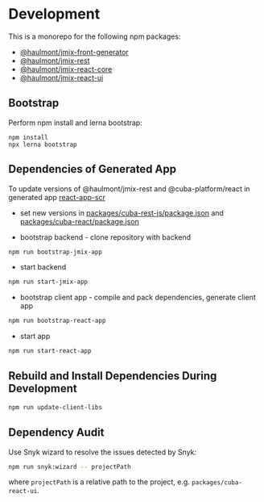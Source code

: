 # Development

This is a monorepo for the following npm packages:

* [@haulmont/jmix-front-generator](/packages/jmix-front-generator)
* [@haulmont/jmix-rest](/packages/jmix-rest)
* [@haulmont/jmix-react-core](/packages/jmix-react-core)
* [@haulmont/jmix-react-ui](/packages/jmix-react-ui)


## Bootstrap

Perform npm install and lerna bootstrap:

```
npm install
npx lerna bootstrap
```

## Dependencies of Generated App

To update versions of @haulmont/jmix-rest and @cuba-platform/react in generated app [react-app-scr](react-app-scr)

* set new versions in [packages/cuba-rest-js/package.json](packages/jmix-rest/package.json) 
and [packages/cuba-react/package.json](packages/cuba-react/package.json)

* bootstrap backend - clone repository with backend
```bash
npm run bootstrap-jmix-app
```

* start backend
```bash
npm run start-jmix-app
```

* bootstrap client app - compile and pack dependencies, generate client app 
```bash
npm run bootstrap-react-app
```

* start app
```bash
npm run start-react-app
```

## Rebuild and Install Dependencies During Development
```bash
npm run update-client-libs
```

## Dependency Audit

Use Snyk wizard to resolve the issues detected by Snyk:

```bash
npm run snyk:wizard -- projectPath
```

where `projectPath` is a relative path to the project, e.g. `packages/cuba-react-ui`.
